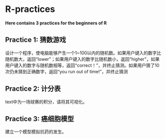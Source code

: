 
# R-practices

**Here contains 3 practices for the beginners of R**

## Practice 1: 猜数游戏
设计一个程序，使电脑能够产生一个1~100以内的随机数。如果用户键入的数字比随机数大，返回“lower”；如果用户键入的数字比随机数小，返回“higher”，如果用户键入的数字与随机数相等，返回“correct！”，并终止猜测。如果用户猜了10次仍未猜到正确数字，返回“you run out of time!”，并终止猜测

## Practice 2: 计分表
text中为一场球赛的积分，请将其可视化。

## Practice 3: 癌细胞模型
建立一个模型模拟抗药的发生。
